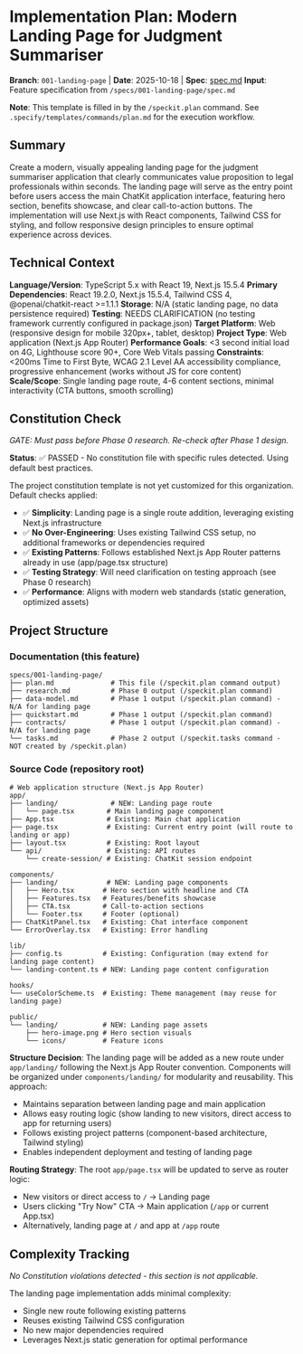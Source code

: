 # Implementation Plan: Modern Landing Page for Judgment Summariser

**Branch**: `001-landing-page` | **Date**: 2025-10-18 | **Spec**: [spec.md](./spec.md)
**Input**: Feature specification from `/specs/001-landing-page/spec.md`

**Note**: This template is filled in by the `/speckit.plan` command. See `.specify/templates/commands/plan.md` for the execution workflow.

## Summary

Create a modern, visually appealing landing page for the judgment summariser application that clearly communicates value proposition to legal professionals within seconds. The landing page will serve as the entry point before users access the main ChatKit application interface, featuring hero section, benefits showcase, and clear call-to-action buttons. The implementation will use Next.js with React components, Tailwind CSS for styling, and follow responsive design principles to ensure optimal experience across devices.

## Technical Context

**Language/Version**: TypeScript 5.x with React 19, Next.js 15.5.4
**Primary Dependencies**: React 19.2.0, Next.js 15.5.4, Tailwind CSS 4, @openai/chatkit-react >=1.1.1
**Storage**: N/A (static landing page, no data persistence required)
**Testing**: NEEDS CLARIFICATION (no testing framework currently configured in package.json)
**Target Platform**: Web (responsive design for mobile 320px+, tablet, desktop)
**Project Type**: Web application (Next.js App Router)
**Performance Goals**: <3 second initial load on 4G, Lighthouse score 90+, Core Web Vitals passing
**Constraints**: <200ms Time to First Byte, WCAG 2.1 Level AA accessibility compliance, progressive enhancement (works without JS for core content)
**Scale/Scope**: Single landing page route, 4-6 content sections, minimal interactivity (CTA buttons, smooth scrolling)

## Constitution Check

*GATE: Must pass before Phase 0 research. Re-check after Phase 1 design.*

**Status**: ✅ PASSED - No constitution file with specific rules detected. Using default best practices.

The project constitution template is not yet customized for this organization. Default checks applied:

- ✅ **Simplicity**: Landing page is a single route addition, leveraging existing Next.js infrastructure
- ✅ **No Over-Engineering**: Uses existing Tailwind CSS setup, no additional frameworks or dependencies required
- ✅ **Existing Patterns**: Follows established Next.js App Router patterns already in use (app/page.tsx structure)
- ✅ **Testing Strategy**: Will need clarification on testing approach (see Phase 0 research)
- ✅ **Performance**: Aligns with modern web standards (static generation, optimized assets)

## Project Structure

### Documentation (this feature)

```
specs/001-landing-page/
├── plan.md              # This file (/speckit.plan command output)
├── research.md          # Phase 0 output (/speckit.plan command)
├── data-model.md        # Phase 1 output (/speckit.plan command) - N/A for landing page
├── quickstart.md        # Phase 1 output (/speckit.plan command)
├── contracts/           # Phase 1 output (/speckit.plan command) - N/A for landing page
└── tasks.md             # Phase 2 output (/speckit.tasks command - NOT created by /speckit.plan)
```

### Source Code (repository root)

```
# Web application structure (Next.js App Router)
app/
├── landing/             # NEW: Landing page route
│   └── page.tsx        # Main landing page component
├── App.tsx             # Existing: Main chat application
├── page.tsx            # Existing: Current entry point (will route to landing or app)
├── layout.tsx          # Existing: Root layout
└── api/                # Existing: API routes
    └── create-session/ # Existing: ChatKit session endpoint

components/
├── landing/            # NEW: Landing page components
│   ├── Hero.tsx       # Hero section with headline and CTA
│   ├── Features.tsx   # Features/benefits showcase
│   ├── CTA.tsx        # Call-to-action sections
│   └── Footer.tsx     # Footer (optional)
├── ChatKitPanel.tsx   # Existing: Chat interface component
└── ErrorOverlay.tsx   # Existing: Error handling

lib/
├── config.ts          # Existing: Configuration (may extend for landing page content)
└── landing-content.ts # NEW: Landing page content configuration

hooks/
└── useColorScheme.ts  # Existing: Theme management (may reuse for landing page)

public/
└── landing/           # NEW: Landing page assets
    ├── hero-image.png # Hero section visuals
    └── icons/         # Feature icons
```

**Structure Decision**: The landing page will be added as a new route under `app/landing/` following the Next.js App Router convention. Components will be organized under `components/landing/` for modularity and reusability. This approach:
- Maintains separation between landing page and main application
- Allows easy routing logic (show landing to new visitors, direct access to app for returning users)
- Follows existing project patterns (component-based architecture, Tailwind styling)
- Enables independent deployment and testing of landing page

**Routing Strategy**: The root `app/page.tsx` will be updated to serve as router logic:
- New visitors or direct access to `/` → Landing page
- Users clicking "Try Now" CTA → Main application (`/app` or current App.tsx)
- Alternatively, landing page at `/` and app at `/app` route

## Complexity Tracking

*No Constitution violations detected - this section is not applicable.*

The landing page implementation adds minimal complexity:
- Single new route following existing patterns
- Reuses existing Tailwind CSS configuration
- No new major dependencies required
- Leverages Next.js static generation for optimal performance
